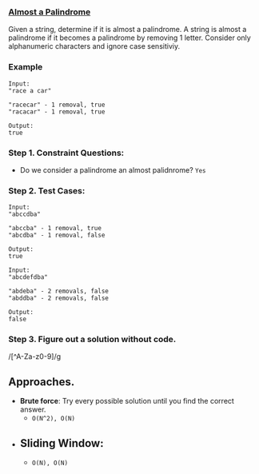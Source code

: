 ### <a href="https://leetcode.com/problems/valid-palindrome-ii/">Almost a Palindrome</a>

Given a string, determine if it is almost a palindrome. A string is almost a palindrome if it becomes a palindrome by removing 1 letter. Consider only alphanumeric characters and ignore case sensitiviy.

### Example

```
Input:
"race a car"

"racecar" - 1 removal, true
"racacar" - 1 removal, true

Output:
true
```

### Step 1. Constraint Questions:

-   Do we consider a palindrome an almost palidnrome? `Yes`

### Step 2. Test Cases:

```
Input:
"abccdba"

"abccba" - 1 removal, true
"abcdba" - 1 removal, false

Output:
true
```

```
Input:
"abcdefdba"

"abdeba" - 2 removals, false
"abddba" - 2 removals, false

Output:
false
```

### Step 3. Figure out a solution without code.

/[^A-Za-z0-9]/g

## Approaches.

-   **Brute force**: Try every possible solution until you find the correct answer.
    -   `O(N^2), O(N)`
-   ## **Sliding Window**:
    -   `O(N), O(N)`
